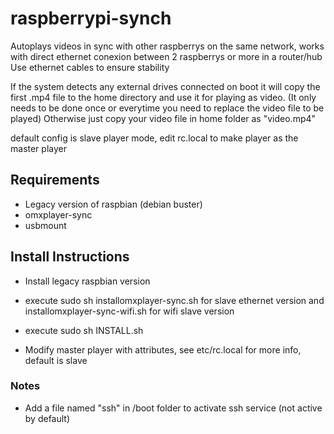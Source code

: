 # raspberrypi-synch

Autoplays videos in sync with other raspberrys on the same network, works with direct ethernet conexion between 2 raspberrys or more in a router/hub
Use ethernet cables to ensure stability

If the system detects any external drives connected on boot it will copy the first .mp4 file to the home directory and use it for playing as video. (It only needs to be done once or everytime you need to replace the video file to be played)
Otherwise just copy your video file in home folder as "video.mp4"

default config is slave player mode, edit rc.local to make player as the master player

## Requirements
- Legacy version of raspbian (debian buster)
- omxplayer-sync
- usbmount

## Install Instructions
- Install legacy raspbian version
- execute sudo sh installomxplayer-sync.sh for slave ethernet version and installomxplayer-sync-wifi.sh for wifi slave version
- execute sudo sh INSTALL.sh

- Modify master player with attributes, see etc/rc.local for more info, default is slave

### Notes
- Add a file named "ssh" in /boot folder to activate ssh service (not active by default)
